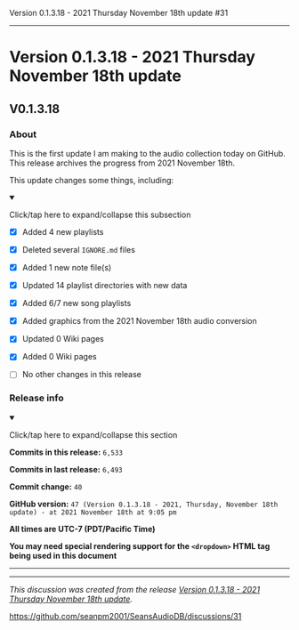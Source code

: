 Version 0.1.3.18 - 2021 Thursday November 18th update #31


***

# Version 0.1.3.18 - 2021 Thursday November 18th update

## V0.1.3.18

### About

This is the first update I am making to the audio collection today on GitHub. This release archives the progress from 2021 November 18th.

This update changes some things, including:

<details open><summary><p>Click/tap here to expand/collapse this subsection</p></summary>

- [x] Added 4 new playlists

- [x] Deleted several `IGNORE.md` files

- [x] Added 1 new note file(s)

- [x] Updated 14 playlist directories with new data

- [x] Added 6/7 new song playlists

- [x] Added graphics from the 2021 November 18th audio conversion

- [x] Updated 0 Wiki pages

- [x] Added 0 Wiki pages

- [ ] No other changes in this release

</details>

### Release info

<details open><summary><p>Click/tap here to expand/collapse this section</p></summary>

**Commits in this release:** `6,533`

**Commits in last release:** `6,493`

**Commit change:** `40`

**GitHub version:** `47 (Version 0.1.3.18 - 2021, Thursday, November 18th update) - at 2021 November 18th at 9:05 pm`

**All times are UTC-7 (PDT/Pacific Time)**

**You may need special rendering support for the `<dropdown>` HTML tag being used in this document**

</details>

***


<hr /><em>This discussion was created from the release <a href='https://github.com/seanpm2001/SeansAudioDB/releases/tag/V0.1.3.18'>Version 0.1.3.18 - 2021 Thursday November 18th update</a>.</em>

https://github.com/seanpm2001/SeansAudioDB/discussions/31

